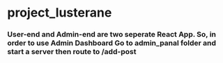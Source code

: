 # project_lusterane

### User-end and Admin-end are two seperate React App. So, in order to use Admin Dashboard Go to admin_panal folder and start a server then route to /add-post
